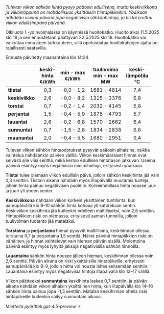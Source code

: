 *Tulevan viikon sähkön hinta pysyy pääosin edullisena, mutta keskiviikkona ja viikonloppuna on mahdollisuus yksittäisiin hintapiikkeihin. Yöaikaan nähdään useina päivinä jopa negatiivisia sähkönhintoja, ja tiistai erottuu viikon edullisimpana päivänä.*

Olkiluoto 1 -ydinvoimalassa on käynnissä huoltokatko. Huolto alkoi 11.5.2025 klo 18 ja sen ennustetaan päättyvän 22.5.2025 klo 18. Huoltokatko voi vaikuttaa ennusteen tarkkuuteen, sillä opetusdataa huoltokatkojen ajalta on rajallisesti saatavilla.

Ennuste päivitetty maanantaina klo 14:24.

|              | keski-<br>hinta<br>¢/kWh | min - max<br>¢/kWh | tuulivoima<br>min - max<br>MW | keski-<br>lämpötila<br>°C |
|:-------------|:------------------------:|:------------------:|:----------------------------:|:-------------------------:|
| **tiistai**  |           0,3            |    -0,0 - 1,2      |         1681 - 4814          |            7,4            |
| **keskiviikko**|          2,6            |    -0,0 - 8,2      |         1315 - 3376          |            6,8            |
| **torstai**  |           0,7            |    -0,2 - 1,4      |         2032 - 4145          |            5,8            |
| **perjantai**|           1,5            |    -0,4 - 5,9      |         1878 - 4793          |            5,7            |
| **lauantai** |           2,6            |    -0,2 - 6,8      |         1570 - 2662          |            6,4            |
| **sunnuntai**|           0,7            |    -1,5 - 2,8      |         1834 - 2838          |            6,6            |
| **maanantai**|           2,0            |    -0,4 - 5,5      |         1680 - 2951          |            9,4            |

Tulevan viikon sähkön hintaodotukset pysyvät pääosin alhaisina, vaikka vaihtelua nähdäänkin päivien välillä. Viikon keskimääräiset hinnat ovat selvästi alle viisi senttiä, mikä kertoo edullisen hintatason jatkuvan. Useina päivinä esiintyy myös negatiivisia minimihintoja, erityisesti yöaikaan.

**Tiistai** tulee olemaan viikon edullisin päivä, jolloin sähkön keskihinta jää vain 0,3 senttiin. Tiistain aikana nähdään myös iltapäivällä muutamia tunteja, jolloin hinta painuu negatiivisen puolelle. Korkeimmillaan hinta nousee juuri ja juuri yli yhden sentin.

**Keskiviikkona** nähdään viikon korkein yksittäinen tuntihinta, kun aamupäivällä klo 8–10 sähkön hinta kohoaa yli kahdeksan sentin. Keskiviikon keskihinta jää kuitenkin edelleen maltilliseksi, noin 2,6 senttiin. Hintapiikkien riski on olemassa, erityisesti aamun tunneilla, jolloin tuulivoiman tuotanto jää matalaksi.

**Torstaina** ja **perjantaina** hinnat pysyvät maltillisina, keskihinnan ollessa torstaina 0,7 ja perjantaina 1,5 senttiä. Näinä päivinä hintapiikkien riski on vähäinen, ja hinnat vaihtelevat vain hieman päivän sisällä. Molempina päivinä esiintyy myös lyhyitä jaksoja negatiivisilla sähkön hinnoilla.

**Lauantaina** sähkön hinta nousee jälleen hieman, keskihinnan ollessa noin 2,6 senttiä. Päivän aikana on riski yksittäisille hintapiikeille, erityisesti aamupäivällä klo 8–9, jolloin hinta voi nousta lähes seitsemään senttiin. Lauantaina esiintyy myös negatiivisia hintoja iltapäivällä klo 13–17 välillä.

Viikon päätteeksi **sunnuntaina** keskihinta laskee 0,7 senttiin, ja päivän aikana nähdään viikon alhaisin yksittäinen hinta, kun iltapäivällä klo 14–16 sähkön hinta painuu jopa -1,5 senttiin. Matalan keskihinnan ohella riski hintapiikeille kuitenkin säilyy sunnuntain aikana.

*Mietteitä pyöritteli gpt-4.5-preview.* ⚡
